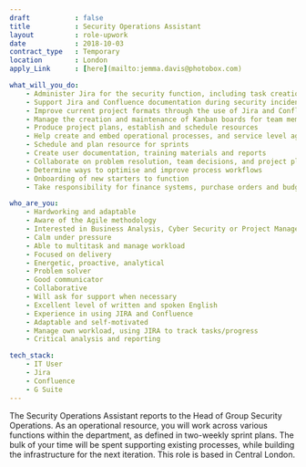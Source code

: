 ```yaml
---
draft           : false
title           : Security Operations Assistant
layout          : role-upwork
date            : 2018-10-03
contract_type   : Temporary
location        : London
apply_Link      : [here](mailto:jemma.davis@photobox.com)

what_will_you_do:
    - Administer Jira for the security function, including task creation, reporting, customising workflows for multiple projects, creating custom fields, new issue types, workflow statuses, transitions, post-functions, file configurations, mandatory fields, and workflow schemes
    - Support Jira and Confluence documentation during security incidents
    - Improve current project formats through the use of Jira and Confluence
    - Manage the creation and maintenance of Kanban boards for team members
    - Produce project plans, establish and schedule resources
    - Help create and embed operational processes, and service level agreements
    - Schedule and plan resource for sprints
    - Create user documentation, training materials and reports
    - Collaborate on problem resolution, team decisions, and project planning
    - Determine ways to optimise and improve process workflows
    - Onboarding of new starters to function
    - Take responsibility for finance systems, purchase orders and budget tracking for the department

who_are_you:
    - Hardworking and adaptable
    - Aware of the Agile methodology
    - Interested in Business Analysis, Cyber Security or Project Management as a career path
    - Calm under pressure
    - Able to multitask and manage workload
    - Focused on delivery
    - Energetic, proactive, analytical
    - Problem solver
    - Good communicator
    - Collaborative 
    - Will ask for support when necessary
    - Excellent level of written and spoken English
    - Experience in using JIRA and Confluence 
    - Adaptable and self-motivated
    - Manage own workload, using JIRA to track tasks/progress
    - Critical analysis and reporting

tech_stack:
    - IT User
    - Jira
    - Confluence
    - G Suite
---
```


The Security Operations Assistant reports to the Head of Group Security Operations. As an operational resource, you will work across various functions within the department, as defined in two-weekly sprint plans. The bulk of your time will be spent supporting existing processes, while building the infrastructure for the next iteration.
This role is based in Central London.
